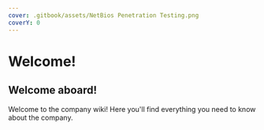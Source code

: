 ```yaml
---
cover: .gitbook/assets/NetBios Penetration Testing.png
coverY: 0
---
```


# Welcome!

## Welcome aboard!

Welcome to the company wiki! Here you'll find everything you need to know about the company.
